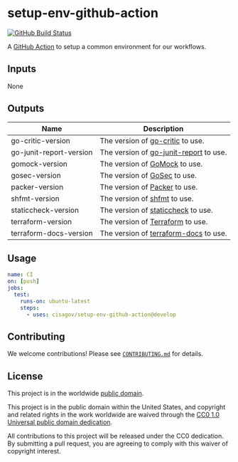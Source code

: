 # setup-env-github-action #

[![GitHub Build Status](https://github.com/cisagov/setup-env-github-action/workflows/build/badge.svg)](https://github.com/cisagov/setup-env-github-action/actions)

A [GitHub Action](https://github.com/features/actions) to setup a common environment
for our workflows.

## Inputs ##

None

## Outputs ##

| Name              | Description |
|-------------------|-------------|
| go-critic-version | The version of [go-critic](https://github.com/go-critic/go-critic) to use. |
| go-junit-report-version | The version of [go-junit-report](https://github.com/jstemmer/go-junit-report) to use. |
| gomock-version | The version of [GoMock](https://github.com/golang/mock) to use. |
| gosec-version | The version of [GoSec](https://github.com/securego/gosec) to use. |
| packer-version | The version of [Packer](https://packer.io) to use. |
| shfmt-version | The version of [shfmt](https://github.com/mvdan/sh#shfmt) to use. |
| staticcheck-version | The version of [staticcheck](https://github.com/dominikh/go-tools/tree/master/cmd/staticcheck) to use. |
| terraform-version | The version of [Terraform](https://terraform.io) to use. |
| terraform-docs-version | The version of [terraform-docs](https://github.com/terraform-docs/terraform-docs) to use. |

## Usage ##

```yaml
name: CI
on: [push]
jobs:
  test:
    runs-on: ubuntu-latest
    steps:
      - uses: cisagov/setup-env-github-action@develop
```

## Contributing ##

We welcome contributions!  Please see [`CONTRIBUTING.md`](CONTRIBUTING.md) for
details.

## License ##

This project is in the worldwide [public domain](LICENSE).

This project is in the public domain within the United States, and
copyright and related rights in the work worldwide are waived through
the [CC0 1.0 Universal public domain
dedication](https://creativecommons.org/publicdomain/zero/1.0/).

All contributions to this project will be released under the CC0
dedication. By submitting a pull request, you are agreeing to comply
with this waiver of copyright interest.
